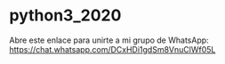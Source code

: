# python3_2020
Abre este enlace para unirte a mi grupo de WhatsApp: https://chat.whatsapp.com/DCxHDi1gdSm8VnuClWf05L
